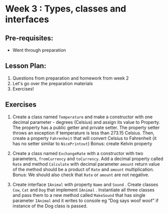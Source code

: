 # Week 3 : Types, classes and interfaces

## Pre-requisites:

- Went through preparation

## Lesson Plan:

1. Questions from preparation and homework from week 2
2. Let's go over the preparation materials
3. Exercises!

## Exercises

1. Create a class named `Temperature` and make a constructor with one decimal parameter - degrees (Celsius) and assign its value to Property. The property has a public getter and private setter. The property setter throws an exception if temperature is less than 273.15 Celsius. Then, create a property `Fahrenheit` that will convert Celsius to Fahrenheit (it has no setter similar to `NicePrintout`)
   Bonus: create Kelvin property
 
2. Create a class named `ExchangeRate` with a constructor with two parameters, `fromCurrency` and `toCurrency`. Add a decimal property called `Rate` and method `Calculate` with decimal parameter `amount` return value of the method should be a product of `Rate` and `amount` multiplication.
   Bonus: We should also check that `Rate` or `amount` are not negative.

3. Create interface `IAnimal` with property `Name` and `Sound` . Create classes `Cow`, `Cat` and `Dog` that implement `IAnimal` . Instantiate all three classes and pass them to a new method called `MakeSound` that has single parameter `IAnimal` and it writes to console eg “Dog says woof woof” if instance of the Dog class is passed.
